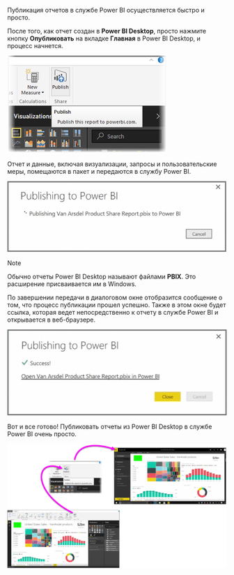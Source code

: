 Публикация отчетов в службе Power BI осуществляется быстро и просто.

После того, как отчет создан в **Power BI Desktop**, просто нажмите кнопку **Опубликовать** на вкладке **Главная** в Power BI Desktop, и процесс начнется.

![](media/4-1-publish-reports/4-1_1.png)

Отчет и данные, включая визуализации, запросы и пользовательские меры, помещаются в пакет и передаются в службу Power BI.

![](media/4-1-publish-reports/4-1_2.png)

> [!NOTE]
> Обычно отчеты Power BI Desktop называют файлами **PBIX**. Это расширение присваивается им в Windows.
> 

По завершении передачи в диалоговом окне отобразится сообщение о том, что процесс публикации прошел успешно. Также в этом окне будет ссылка, которая ведет непосредственно к отчету в службе Power BI и открывается в веб-браузере.

![](media/4-1-publish-reports/4-1_3.png)

Вот и все готово! Публиковать отчеты из Power BI Desktop в службе Power BI очень просто.

![](media/4-1-publish-reports/4-1_4.png)

